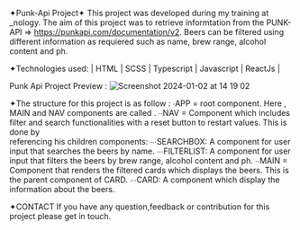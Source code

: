 ✦Punk-Api Project✦
This project was developed during my training at _nology. The aim of this project was to retrieve informtation from the PUNK-API => https://punkapi.com/documentation/v2. Beers can be filtered using different information as requiered such as name, brew range, alcohol content and ph.

✦Technologies used:
| HTML | SCSS | Typescript | Javascript | ReactJs |

Punk Api Project Preview :
![Screenshot 2024-01-02 at 14 19 02](https://github.com/AISimonetta/punk-api/assets/122782260/d2e18d76-eac0-4c69-aab1-dd2a24576ddc)

✦The structure for this project is as follow :
  ∙APP = root component. Here , MAIN and NAV components are called .
    ∙∙NAV =  Component which includes filter and search functionalities with a reset button to restart values. This is done by     
      referencing his children components: 
        ∙∙∙SEARCHBOX: A component for user input that searches the beers by name.
        ∙∙∙FILTERLIST: A component for user input that filters the beers by brew range, alcohol content and ph.
    ∙∙MAIN = Component that renders the filtered cards which displays the beers. This is the parent component of CARD.
        ∙∙∙CARD: A component which display the information about the beers.

✦CONTACT
If you have any question,feedback or contribution for this project please get in touch.
